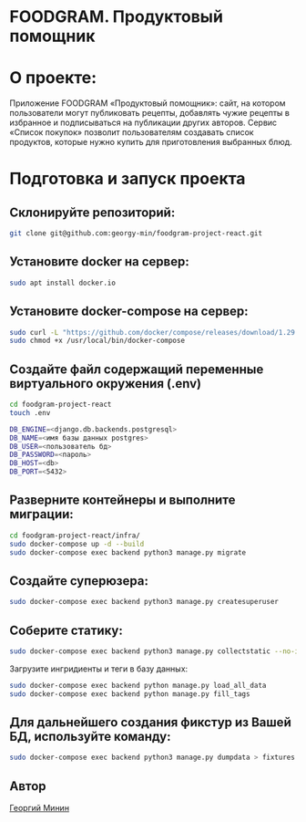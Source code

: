 # FOODGRAM. Продуктовый помощник

# О проекте:
Приложение FOODGRAM «Продуктовый помощник»: сайт, на котором пользователи могут публиковать рецепты, добавлять чужие рецепты в избранное и подписываться на публикации других авторов. Сервис «Список покупок» позволит пользователям создавать список продуктов, которые нужно купить для приготовления выбранных блюд. 

# Подготовка и запуск проекта

## Склонируйте репозиторий:
```sh
git clone git@github.com:georgy-min/foodgram-project-react.git
```
## Установите docker на сервер:

```sh
sudo apt install docker.io 
```
## Установите docker-compose на сервер:

```sh
sudo curl -L "https://github.com/docker/compose/releases/download/1.29.2/docker-compose-$(uname -s)-$(uname -m)" -o /usr/local/bin/docker-compose
sudo chmod +x /usr/local/bin/docker-compose
```
## Создайте файл содержащий переменные виртуального окружения (.env)

```sh
cd foodgram-project-react
touch .env
```
```sh
DB_ENGINE=<django.db.backends.postgresql>
DB_NAME=<имя базы данных postgres>
DB_USER=<пользователь бд>
DB_PASSWORD=<пароль>
DB_HOST=<db>
DB_PORT=<5432>
```

## Разверните контейнеры и выполните миграции:

```sh
cd foodgram-project-react/infra/
sudo docker-compose up -d --build
sudo docker-compose exec backend python3 manage.py migrate
```
## Создайте суперюзера:

```sh
sudo docker-compose exec backend python3 manage.py createsuperuser
```
## Соберите статику:

```sh
sudo docker-compose exec backend python3 manage.py collectstatic --no-input
```
Загрузите ингридиенты и теги в базу данных: 

```sh
sudo docker-compose exec backend python manage.py load_all_data
sudo docker-compose exec backend python manage.py fill_tags
```


## Для дальнейшего создания фикстур из Вашей БД, используйте команду:
```sh
sudo docker-compose exec backend python3 manage.py dumpdata > fixtures.json
```

## Автор

[Георгий Минин](https://github.com/georgy-min/)
